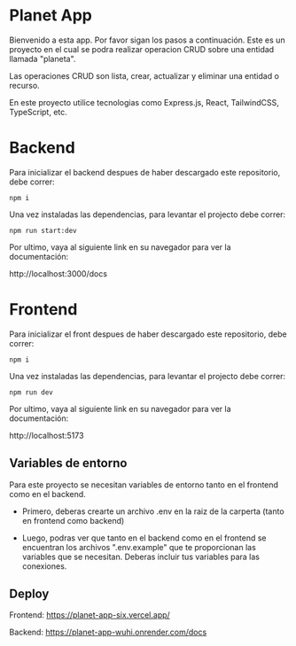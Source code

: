 
# Planet App

Bienvenido a esta app. Por favor sigan los pasos a continuación.
Este es un proyecto en el cual se podra realizar operacion CRUD sobre una entidad llamada "planeta".

Las operaciones CRUD son lista, crear, actualizar y eliminar una entidad o recurso.

En este proyecto utilice tecnologias como Express.js, React, TailwindCSS, TypeScript, etc.

# Backend

Para inicializar el backend despues de haber descargado este repositorio,
debe correr:



```
npm i
```

Una vez instaladas las dependencias, para levantar el projecto debe correr:

```
npm run start:dev
```

Por ultimo, vaya al siguiente link en su navegador para ver la documentación:

http://localhost:3000/docs
##
# Frontend

Para inicializar el front despues de haber descargado este repositorio,
debe correr:

```
npm i
```

Una vez instaladas las dependencias, para levantar el projecto debe correr:

```
npm run dev
```

Por ultimo, vaya al siguiente link en su navegador para ver la documentación:

http://localhost:5173

## Variables de entorno

Para este proyecto se necesitan variables de entorno tanto en el frontend como en el backend.

- Primero, deberas crearte un archivo .env en la raiz de la carperta (tanto en frontend como backend)

- Luego, podras ver que tanto en el backend como en el frontend se encuentran los archivos ".env.example" que te proporcionan las variables que se necesitan. Deberas incluir tus variables para las conexiones.


## Deploy

Frontend: https://planet-app-six.vercel.app/

Backend: https://planet-app-wuhi.onrender.com/docs
